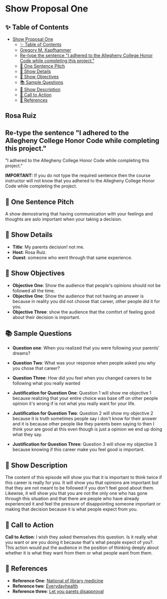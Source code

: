 # Show Proposal One

## ✨ Table of Contents

<!---toc start-->

* [Show Proposal One](#show-proposal-one)
  * [✨ Table of Contents](#-table-of-contents)
  * [Gregory M. Kapfhammer](#gregory-m-kapfhammer)
  * [Re-type the sentence "I adhered to the Allegheny College Honor Code while completing this project."](#re-type-the-sentence-i-adhered-to-the-allegheny-college-honor-code-while-completing-this-project)
  * [🏁 One Sentence Pitch](#-one-sentence-pitch)
  * [🔬 Show Details](#-show-details)
  * [📝 Show Objectives](#-show-objectives)
  * [📚 Sample Questions](#-sample-questions)
  * [🎉 Show Description](#-show-description)
  * [📢 Call to Action](#-call-to-action)
  * [🦜 References](#-references)

<!---toc end-->

## Rosa Ruiz

## Re-type the sentence "I adhered to the Allegheny College Honor Code while completing this project."

"I adhered to the Allegheny College Honor Code while completing this project."

**IMPORTANT:** If you do not type the required sentence then the course
instructor will not know that you adhered to the Allegheny College Honor Code
while completing the project.

## 🏁 One Sentence Pitch

A show demostraring that having communication with your feelings and thoughts are aslo important when your taking a decision.

## 🔬 Show Details

- **Title**: My parents decision! not me.
- **Host**: Rosa Ruiz.
- **Guest**: someone who went through that same experience.

## 📝 Show Objectives

- **Objective One**: Show the audience that people's opinions should not be followed all the time.
- **Objective One**: Show the audience that not having an answer is because in reality you did not choose that career, other people did it for you.
- **Objective Three**: show the audience that the comfort of feeling good about their decision is important.

## 📚 Sample Questions

- **Question one**: When you realized that you were following your parents' dreams?

- **Question Two**: What was your response when people asked you why you chose that career?

- **Question Three**: How did you feel when you changed careers to be following what you really wanted

- **Justification for Question One**: Question 1 will show me objective 1 because realizing that your entire choice was base off on other people opinion it's wrong if is not what you really want for your life.
  
- **Justification for Question Two**: Question 2 will show  my objective 2 because it is truth sometimes people say i don't know for their answer and it is because other people like they parents been saying to then I think your are good at this even though is just a opinion we end up doing what they say.

- **Justification for Question Three**: Question 3 will show my objective 3 because knowing if this career make you feel good is important.

## 🎉 Show Description

The content of this episode will show you that it is important to think twice if this career is really for you. It will show you that opinions are important but that they are not meant to be followed if you don't feel good about them. Likewise, it will show you that you are not the only one who has gone through this situation and that there are people who have already experienced it and feel the pressure of disappointing someone important or making that decision because it is what people expect from you.

## 📢 Call to Action

**Call to Action**: I wish they asked themselves this question. Is it really what you want or are you doing it because that's what people expect of you?. This action would put the audience in the position of thinking deeply about whether it is what they want from them or what people want from them.

## 🦜 References

- **Reference One**: [National of library medicine](https://www.ncbi.nlm.nih.gov/pmc/articles/PMC9859357/)
- **Reference two**: [Everydayhealth](https://www.everydayhealth.com/neurology/importance-decision-making-process/)
- **Reference three**: [Let you parets disapproval](https://hbr.org/2020/09/dont-let-your-parents-disapproval-derail-your-dreams)
